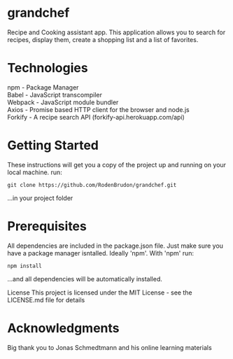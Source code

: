 # grandchef
Recipe and Cooking assistant app. This application allows you to search for recipes, display them, create a shopping list and a list of favorites.

# Technologies 
npm - Package Manager <br/>
Babel - JavaScript transcompiler <br/>
Webpack - JavaScript module bundler <br/>
Axios - Promise based HTTP client for the browser and node.js <br/>
Forkify - A recipe search API (forkify-api.herokuapp.com/api) 

# Getting Started
These instructions will get you a copy of the project up and running on your local machine.
run:
```
git clone https://github.com/RodenBrudon/grandchef.git
```
...in your project folder

# Prerequisites
All dependencies are included in the package.json file. Just make sure you have a package manager isntalled. Ideally 'npm'.
With 'npm' run:
```
npm install
```
...and all dependencies will be automatically installed. 

License
This project is licensed under the MIT License - see the LICENSE.md file for details

# Acknowledgments
Big thank you to Jonas Schmedtmann and his online learning materials
